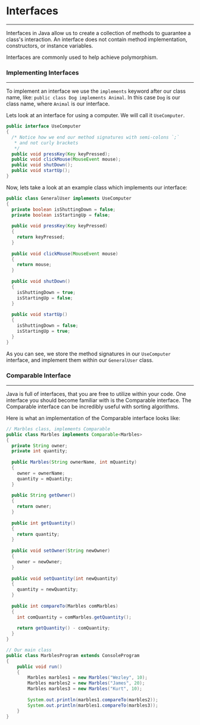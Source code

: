 # Interfaces
<hr>
Interfaces in Java allow us to create a collection of methods to guarantee a class's interaction. An interface does not contain method implementation, constructors, or instance variables.

Interfaces are commonly used to help achieve polymorphism.

### Implementing Interfaces
<hr>

To implement an interface we use the `implements` keyword after our class name, like: `public class Dog implements Animal`. In this case `Dog` is our class name, where `Animal` is our interface.

Lets look at an interface for using a computer. We will call it `UseComputer`.

```Java
public interface UseComputer
{
  /* Notice how we end our method signatures with semi-colons `;`
   * and not curly brackets
   */ 
  public void pressKey(Key keyPressed);
  public void clickMouse(MouseEvent mouse);
  public void shutDown();
  public void startUp();
}
```

Now, lets take a look at an example class which implements our interface:

```Java
public class GeneralUser implements UseComputer 
{
  private boolean isShuttingDown = false;
  private boolean isStartingUp = false;
  
  public void pressKey(Key keyPressed)
  {
    return keyPressed;
  }
  
  public void clickMouse(MouseEvent mouse)
  {
    return mouse;
  }
  
  public void shutDown()
  {
    isShuttingDown = true;
    isStartingUp = false;
  }
  
  public void startUp()
  {
    isShuttingDown = false;
    isStartingUp = true;
  }
}
```

As you can see, we store the method signatures in our `UseComputer` interface, and implement them within our `GeneralUser` class.


### Comparable Interface
<hr>

Java is full of interfaces, that you are free to utilize within your code. One interface you should become familiar with is the Comparable interface. The Comparable interface can be incredibly useful with sorting algorithms.

Here is what an implementation of the Comparable interface looks like:

```Java
// Marbles class, implements Comparable
public class Marbles implements Comparable<Marbles>
{
  private String owner;
  private int quantity;
  
  public Marbles(String ownerName, int mQuantity)
  {
    owner = ownerName;
    quantity = mQuantity;
  }
  
  public String getOwner()
  {
    return owner;
  }
  
  public int getQuantity()
  {
    return quantity;
  }
  
  public void setOwner(String newOwner)
  {
    owner = newOwner;
  }
  
  public void setQuantity(int newQuantity)
  {
    quantity = newQuantity;
  }
  
  public int compareTo(Marbles comMarbles)
  {
    int comQuantity = comMarbles.getQuantity();
    
    return getQuantity() - comQuantity;
  }
}

// Our main class
public class MarblesProgram extends ConsoleProgram 
{
    public void run()
    {
        Marbles marbles1 = new Marbles("Wezley", 10);
        Marbles marbles2 = new Marbles("James", 20);
        Marbles marbles3 = new Marbles("Kurt", 10);
        
        System.out.println(marbles1.compareTo(marbles2));
        System.out.println(marbles1.compareTo(marbles3));
    }
}
```



